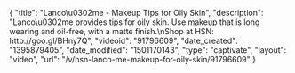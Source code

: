 {
    "title": "Lanco\u0302me - Makeup Tips for Oily Skin",
    "description": "Lanco\u0302me provides tips for oily skin. Use makeup that is long wearing and oil-free, with a matte finish.\nShop at HSN: http:\/\/goo.gl\/BHny7Q",
    "videoid": "91796609",
    "date_created": "1395879405",
    "date_modified": "1501170143",
    "type": "captivate",
    "layout": "video",
    "url": "\/v\/hsn-lanco-me-makeup-for-oily-skin\/91796609"
}